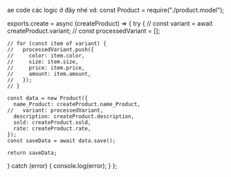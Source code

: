 ae code các logic ở đây nhé
vd: 
const Product = require("./product.model");

exports.create = async (createProduct) => {
  try {
    // const variant = await createProduct.variant;
    // const processedVariant = [];

    // for (const item of variant) {
    //   processedVariant.push({
    //     color: item.color,
    //     size: item.size,
    //     price: item.price,
    //     amount: item.amount,
    //   });
    // }

    const data = new Product({
      name_Product: createProduct.name_Product,
    //   variant: processedVariant,
      description: createProduct.description,
      sold: createProduct.sold,
      rate: createProduct.rate,
    });
    const saveData = await data.save();

    return saveData;
  } catch (error) {
    console.log(error);
  }
};
